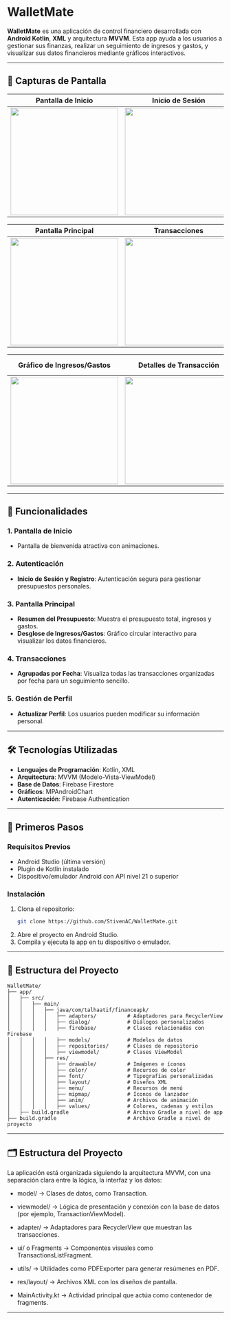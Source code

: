# WalletMate



**WalletMate** es una aplicación de control financiero desarrollada con **Android Kotlin**, **XML** y arquitectura **MVVM**. Esta app ayuda a los usuarios a gestionar sus finanzas, realizar un seguimiento de ingresos y gastos, y visualizar sus datos financieros mediante gráficos interactivos.

---

## 📸 Capturas de Pantalla

| Pantalla de Inicio | Inicio de Sesión | Registro |
|--------------------|------------------|----------|
| <img src="https://i.postimg.cc/4ds1Jjdj/imagen-2025-05-01-181651114.png" width="250"/> | <img src="https://i.postimg.cc/KjVLgWGG/imagen-2025-05-01-181748055.png" width="250"/> | <img src="https://i.postimg.cc/rm7xDbF8/imagen-2025-05-01-182555957.png" width="250"/> |

| Pantalla Principal | Transacciones | Perfil |
|--------------------|---------------|--------|
| <img src="https://i.postimg.cc/SsPjZzwV/imagen-2025-05-01-182117129.png" width="250"/> | <img src="https://i.postimg.cc/8P6f0tkv/imagen-2025-05-01-181925927.png" width="250"/> | <img src="https://i.postimg.cc/kMVy7NXJ/imagen-2025-05-01-182151070.png" width="250"/> |

| Gráfico de Ingresos/Gastos | Detalles de Transacción | Actualización de Moneda en Perfil |
|----------------------------|--------------------------|-----------------------------------|
| <img src="https://i.postimg.cc/vBx6wz7C/imagen-2025-05-01-183059382.png" width="250"/> | <img src="https://i.postimg.cc/fy0y1Rss/imagen-2025-05-01-182133866.png" width="250"/> | <img src="https://i.postimg.cc/FHPffqD2/imagen-2025-05-01-183228176.png" width="250"/> |

---

## 📱 Funcionalidades

### **1. Pantalla de Inicio**
- Pantalla de bienvenida atractiva con animaciones.

### **2. Autenticación**
- **Inicio de Sesión y Registro**: Autenticación segura para gestionar presupuestos personales.

### **3. Pantalla Principal**
- **Resumen del Presupuesto**: Muestra el presupuesto total, ingresos y gastos.
- **Desglose de Ingresos/Gastos**: Gráfico circular interactivo para visualizar los datos financieros.

### **4. Transacciones**
- **Agrupadas por Fecha**: Visualiza todas las transacciones organizadas por fecha para un seguimiento sencillo.

### **5. Gestión de Perfil**
- **Actualizar Perfil**: Los usuarios pueden modificar su información personal.

---

## 🛠️ Tecnologías Utilizadas

- **Lenguajes de Programación**: Kotlin, XML  
- **Arquitectura**: MVVM (Modelo-Vista-ViewModel)  
- **Base de Datos**: Firebase Firestore  
- **Gráficos**: MPAndroidChart  
- **Autenticación**: Firebase Authentication  

---

## 🚀 Primeros Pasos

### **Requisitos Previos**
- Android Studio (última versión)
- Plugin de Kotlin instalado
- Dispositivo/emulador Android con API nivel 21 o superior

### **Instalación**
1. Clona el repositorio:
   ```bash
   git clone https://github.com/StivenAC/WalletMate.git
   ```
2. Abre el proyecto en Android Studio.  
3. Compila y ejecuta la app en tu dispositivo o emulador.

---

## 🧩 Estructura del Proyecto

```
WalletMate/
├── app/
│   ├── src/
│   │   ├── main/
│   │   │   ├── java/com/talhaatif/financeapk/
│   │   │   │   ├── adapters/          # Adaptadores para RecyclerView
│   │   │   │   ├── dialog/            # Diálogos personalizados
│   │   │   │   ├── firebase/          # Clases relacionadas con Firebase
│   │   │   │   ├── models/            # Modelos de datos
│   │   │   │   ├── repositories/      # Clases de repositorio
│   │   │   │   ├── viewmodel/         # Clases ViewModel
│   │   │   ├── res/
│   │   │   │   ├── drawable/          # Imágenes e íconos
│   │   │   │   ├── color/             # Recursos de color
│   │   │   │   ├── font/              # Tipografías personalizadas
│   │   │   │   ├── layout/            # Diseños XML
│   │   │   │   ├── menu/              # Recursos de menú
│   │   │   │   ├── mipmap/            # Íconos de lanzador
│   │   │   │   ├── anim/              # Archivos de animación
│   │   │   │   ├── values/            # Colores, cadenas y estilos
│   ├── build.gradle                   # Archivo Gradle a nivel de app
├── build.gradle                       # Archivo Gradle a nivel de proyecto
```

---


## 🗂️ Estructura del Proyecto
La aplicación está organizada siguiendo la arquitectura MVVM, con una separación clara entre la lógica, la interfaz y los datos:

- model/ → Clases de datos, como Transaction.

- viewmodel/ → Lógica de presentación y conexión con la base de datos (por ejemplo, TransactionViewModel).

- adapter/ → Adaptadores para RecyclerView que muestran las transacciones.

- ui/ o Fragments → Componentes visuales como TransactionsListFragment.

- utils/ → Utilidades como PDFExporter para generar resúmenes en PDF.

- res/layout/ → Archivos XML con los diseños de pantalla.

- MainActivity.kt → Actividad principal que actúa como contenedor de fragments.


---

